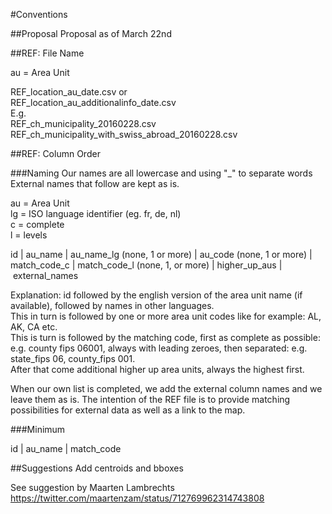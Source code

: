 #Conventions

##Proposal
Proposal as of March 22nd

##REF: File Name

au = Area Unit    

REF_location_au_date.csv or       
REF_location_au_additionalinfo_date.csv       
E.g.    
REF_ch_municipality_20160228.csv     
REF_ch_municipality_with_swiss_abroad_20160228.csv      

##REF: Column Order

###Naming
Our names are all lowercase and using "_" to separate words    
External names that follow are kept as is.    

au = Area Unit    
lg = ISO language identifier (eg. fr, de, nl)    
c = complete    
l = levels    

id | au_name | au_name_lg (none, 1 or more) | au_code (none, 1 or more) | match_code_c | match_code_l (none, 1, or more) | higher_up_aus | external_names         

Explanation:
id followed by the english version of the area unit name (if available), followed by names in other languages.     
This in turn is followed by one or more area unit codes like for example: AL, AK, CA etc.    
This is turn is followed by the matching code, first as complete as possible: e.g. county fips 06001, always with leading zeroes, 
then separated: e.g. state_fips 06, county_fips 001.      
After that come additional higher up area units, always the highest first.     

When our own list is completed, we add the external column names and we leave them as is. The intention of the REF file is to provide matching     possibilities for external data as well as a link to the map.    


###Minimum

id | au_name | match_code   


##Suggestions
Add centroids and bboxes          

See suggestion by Maarten Lambrechts        
https://twitter.com/maartenzam/status/712769962314743808       
